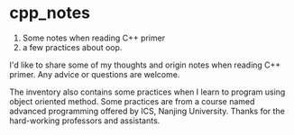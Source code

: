 # cpp_notes

1. Some notes when reading C++ primer
2. a few practices about oop.

I'd like to share some of my thoughts and origin notes when reading C++ primer.
Any advice or questions are welcome.

The inventory also contains some practices when I learn to program using object oriented method.
Some practices are from a course named advanced programming offered by ICS, Nanjing University.
Thanks for the hard-working professors and assistants.
